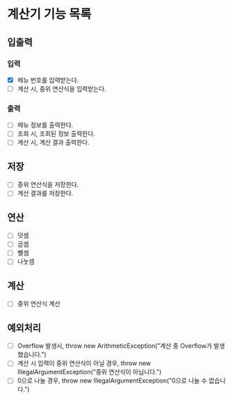 # 계산기 기능 목록

## 입출력

### 입력

- [x] 메뉴 번호를 입력받는다.
- [ ] 계산 시, 중위 연산식을 입력받는다.

### 출력

- [ ] 메뉴 정보를 출력한다.
- [ ] 조회 시, 조회된 정보 출력한다.
- [ ] 계산 시, 계산 결과 출력한다.

## 저장

- [ ] 중위 연산식을 저장한다.
- [ ] 계산 결과를 저장한다.

## 연산

- [ ] 덧셈
- [ ] 곱셈
- [ ] 뺄셈
- [ ] 나눗셈

## 계산

- [ ] 중위 연산식 계산

## 예외처리

- [ ] Overflow 발생시, throw new ArithmeticException("계산 중 Overflow가 발생했습니다.")
- [ ] 계산 시 입력이 중위 연산식이 아닐 경우, throw new IllegalArgumentException("중위 연산식이 아닙니다.")
- [ ] 0으로 나눌 경우, throw new IllegalArgumentException("0으로 나눌 수 없습니다.")
